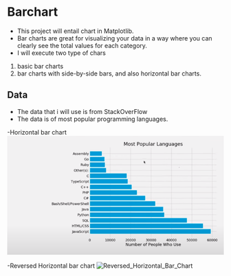 # Barchart

- This project will entail chart in Matplotlib.
- Bar charts are great for visualizing your data in a way where you can clearly see the total values for each category.
- I will execute two type of chars
1. basic bar charts
2. bar charts with side-by-side bars, and also horizontal bar charts.

## Data
- The data that i will use is from StackOverFlow
- The data is of most popular programming languages.

-Horizontal bar chart
![Horizontal_Bar_Chart](./Images/horizontalbar.png)

-Reversed Horizontal bar chart
![Reversed_Horizontal_Bar_Chart](./Images/reverse_horizontalbar.png)